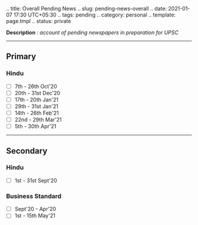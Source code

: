 .. title: Overall Pending News
.. slug: pending-news-overall
.. date: 2021-01-07 17:30 UTC+05:30
.. tags: pending
.. category: personal
.. template: page.tmpl
.. status: private

**Description** : *account of pending newspapers in preparation for UPSC*

***
<!-- TEASER_END -->

## Primary
### Hindu
- [ ] 7th - 26th Oct'20
- [ ] 20th - 31st Dec'20
- [ ] 17th - 20th Jan'21
- [ ] 29th - 31st Jan'21
- [ ] 14th - 26th Feb'21
- [ ] 22nd - 29th Mar'21
- [ ] 5th - 30th Apr'21 

---
## Secondary
### Hindu
- [ ] 1st - 31st Sept'20
### Business Standard
- [ ] Sept'20 - Apr'20
- [ ] 1st - 15th May'21